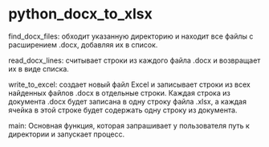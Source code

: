 # python_docx_to_xlsx

find_docx_files:  обходит указанную директорию и находит все файлы с расширением .docx, добавляя их в список.

read_docx_lines: считывает строки из каждого файла .docx и возвращает их в виде списка.

write_to_excel: создает новый файл Excel и записывает строки из всех найденных файлов .docx в отдельные строки. 
Каждая строка из документа .docx будет записана в одну строку файла .xlsx, а каждая ячейка в этой строке будет 
содержать одну строку из документа.

main: Основная функция, которая запрашивает у пользователя путь к директории и запускает процесс.
